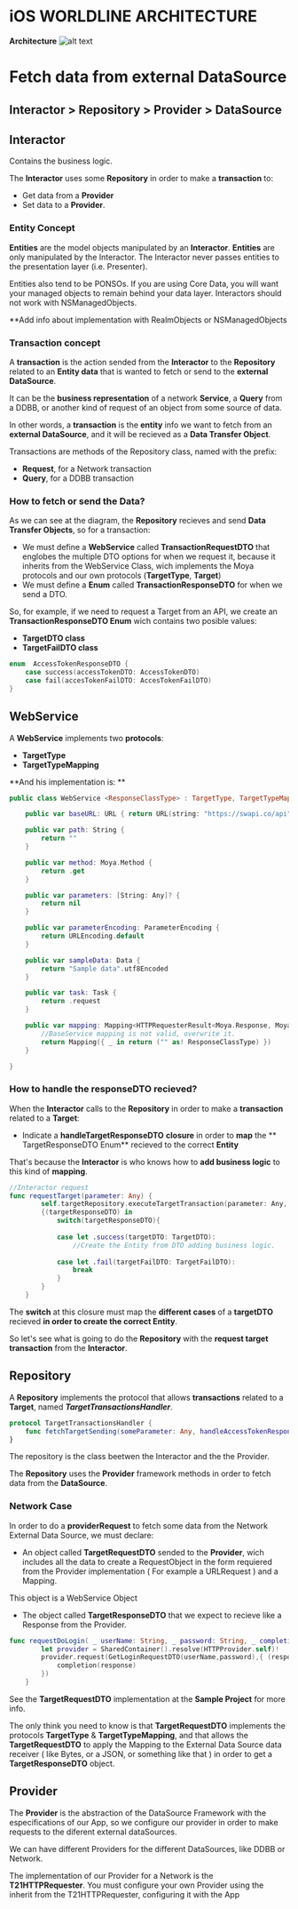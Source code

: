 # iOS WORLDLINE ARCHITECTURE

**Architecture** 
![alt text][architecture]

[architecture]: /Users/jonattan/Desktop/architecture.png "Architecture Diagram"

# Fetch data from external DataSource
## Interactor > Repository > Provider > DataSource

## Interactor

Contains the business logic.

The **Interactor** uses some **Repository** in order to make a **transaction** to:

* Get data from a **Provider**
* Set data to a **Provider**.

### Entity Concept

**Entities** are the model objects manipulated by an **Interactor**. **Entities** are only manipulated by the Interactor. The Interactor never passes entities to the presentation layer (i.e. Presenter).

Entities also tend to be PONSOs. If you are using Core Data, you will want your managed objects to remain behind your data layer. Interactors should not work with NSManagedObjects.

**Add info about implementation with RealmObjects or NSManagedObjects


### Transaction concept

A **transaction** is the action sended from the **Interactor** to the **Repository** related to an **Entity data** that is wanted to fetch or send to the **external DataSource**.

It can be the **business representation** of a network **Service**, a **Query** from a DDBB, or another kind of request of an object from some source of data. 

In other words, a **transaction** is the **entity** info we want to fetch from an **external DataSource**, and it will be recieved as a **Data Transfer Object**.

Transactions are methods of the Repository class, named with the prefix:
- **Request**, for a Network transaction
- **Query**, for a DDBB transaction


### How to fetch or send the Data?
As we can see at the diagram, the **Repository** recieves and send **Data Transfer Objects**, so for a transaction:

* We must define a **WebService** called **TransactionRequestDTO** that englobes the multiple DTO options for when we request it, because it inherits from the WebService Class, wich implements the Moya protocols and our own protocols (**TargetType**, **Target**) 
* We must define a **Enum** called **TransactionResponseDTO** for when we send a DTO.

So, for example, if we need to request a Target from an API, we create an **TransactionResponseDTO Enum** wich contains two posible values:

* **TargetDTO class**
* **TargetFailDTO class**

```swift
enum  AccessTokenResponseDTO {
    case success(accessTokenDTO: AccessTokenDTO)
    case fail(accesTokenFailDTO: AccesTokenFailDTO)
}
```
## WebService 

A **WebService** implements two **protocols**:

- **TargetType**
- **TargetTypeMapping**

**And his implementation is: **

```swift
public class WebService <ResponseClassType> : TargetType, TargetTypeMapping {

    public var baseURL: URL { return URL(string: "https://swapi.co/api")! }

    public var path: String {
        return ""
    }

    public var method: Moya.Method {
        return .get
    }

    public var parameters: [String: Any]? {
        return nil
    }

    public var parameterEncoding: ParameterEncoding {
        return URLEncoding.default
    }

    public var sampleData: Data {
        return "Sample data".utf8Encoded
    }

    public var task: Task {
        return .request
    }

    public var mapping: Mapping<HTTPRequesterResult<Moya.Response, MoyaError>, ResponseClassType> {
        //BaseService mapping is not valid, overwrite it.
        return Mapping({ _ in return ("" as! ResponseClassType) })
    }

}
```


### How to handle the responseDTO recieved?

When the **Interactor** calls to the **Repository** in order to make a **transaction** related to a **Target**:

* Indicate a **handleTargetResponseDTO** **closure** in order to **map** the ** TargetResponseDTO Enum** recieved to the correct **Entity**

That's because the **Interactor** is who knows how to **add business logic** to this kind of **mapping**.

```swift
//Interactor request
func requestTarget(parameter: Any) {
        self.targetRepository.executeTargetTransaction(parameter: Any, handleTargetResponseDTO: 
        {(targetResponseDTO) in
            switch(targetResponseDTO){
            
            case let .success(targetDTO: TargetDTO):
                //Create the Entity from DTO adding business logic.
    
            case let .fail(targetFailDTO: TargetFailDTO):
                break
            }
        }
    }
```
The **switch** at this closure must map the **different cases** of a **targetDTO** recieved **in order to create the correct Entity**.

So let's see what is going to do the **Repository** with the **request target transaction** from the **Interactor**.

## Repository


A **Repository** implements the protocol that allows **transactions** related to a **Target**, named *__TargetTransactionsHandler__*.

```swift
protocol TargetTransactionsHandler {
    func fetchTargetSending(someParameter: Any, handleAccessTokenResponseDTO: @escaping (AccessTokenResponseDTO) -> () )
}
```


The repository is the class beetwen the Interactor and the the Provider.


The **Repository** uses the **Provider** framework methods in order to fetch data from the **DataSource**.

### Network Case

In order to do a **providerRequest** to fetch some data from the Network External Data Source, we must declare:



* An object called **TargetRequestDTO** sended to the **Provider**, wich includes all the data to create a RequestObject in the form requiered from the Provider implementation ( For example a URLRequest ) and a Mapping.

This object is a WebService Object

* The object called **TargetResponseDTO** that we expect to recieve like a Response from the Provider.


```swift
func requestDoLogin( _ userName: String, _ password: String, _ completion: @escaping (_ response : GetLoginResponseDTO) -> ()) {
        let provider = SharedContainer().resolve(HTTPProvider.self)!
        provider.request(GetLoginRequestDTO(userName,password),{ (response : GetLoginResponseDTO) in
            completion(response)
        })
    }
```


See the **TargetRequestDTO** implementation at the **Sample Project** for more info.

The only think you need to know is that **TargetRequestDTO** implements the protocols **TargetType** & **TargetTypeMapping**, and that allows the **TargetRequestDTO** to apply the Mapping to the External Data Source data receiver ( like Bytes, or a JSON, or something like that ) in order to get a **TargetResponseDTO** object.

## Provider

The **Provider** is the abstraction of the DataSource Framework with the especifications of our App, so we configure our provider in order to make requests to the diferent external dataSources.

We can have different Providers for the different DataSources, like DDBB or Network.

The implementation of our Provider for a Network is the **T21HTTPRequester**. You must configure your own Provider using the inherit from the T21HTTPRequester, configuring it with the App 











